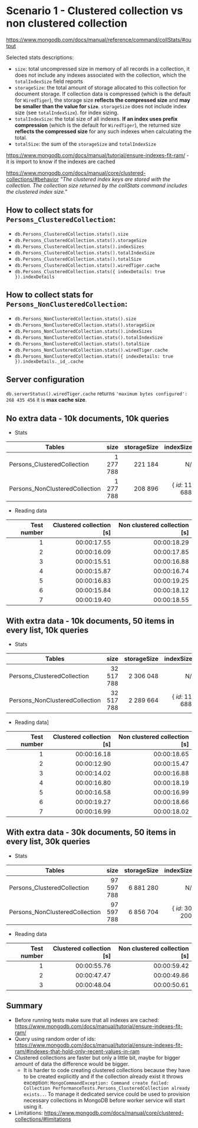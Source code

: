 # Scenario 1 - Clustered collection vs non clustered collection

https://www.mongodb.com/docs/manual/reference/command/collStats/#output

Selected stats descriptions:

* `size`: total uncompressed size in memory of all records in a collection, it does not include any indexes associated with the collection, which the 
`totalIndexSize` field reports
* `storageSize`: the total amount of storage allocated to this collection for document storage. If collection data is compressed (which is the default for `WiredTiger`), the storage size **reflects the compressed size** and **may be smaller than the value for `size`**. `storageSize`
 does not include index size (see `totalIndexSize`).
 for index sizing.
* `totalIndexSize`: the total size of all indexes. **If an index uses prefix compression** (which is the default for `WiredTiger`), the returned size **reflects the compressed size** for any such indexes when calculating the total.
* `totalSize`: the sum of the `storageSize` and `totalIndexSize`


https://www.mongodb.com/docs/manual/tutorial/ensure-indexes-fit-ram/ - it is import to know if the indexes are cached

https://www.mongodb.com/docs/manual/core/clustered-collections/#behavior
*"The clustered index keys are stored with the collection. The collection size returned by the collStats command includes the clustered index size."*

## How to collect stats for `Persons_ClusteredCollection`:

* `db.Persons_ClusteredCollection.stats().size`
* `db.Persons_ClusteredCollection.stats().storageSize`
* `db.Persons_ClusteredCollection.stats().indexSizes`
* `db.Persons_ClusteredCollection.stats().totalIndexSize`
* `db.Persons_ClusteredCollection.stats().totalSize`
* `db.Persons_ClusteredCollection.stats().wiredTiger.cache`
* `db.Persons_ClusteredCollection.stats({ indexDetails: true }).indexDetails`

## How to collect stats for `Persons_NonClusteredCollection`:

* `db.Persons_NonClusteredCollection.stats().size`
* `db.Persons_NonClusteredCollection.stats().storageSize`
* `db.Persons_NonClusteredCollection.stats().indexSizes`
* `db.Persons_NonClusteredCollection.stats().totalIndexSize`
* `db.Persons_NonClusteredCollection.stats().totalSize`
* `db.Persons_NonClusteredCollection.stats().wiredTiger.cache`
* `db.Persons_NonClusteredCollection.stats({ indexDetails: true }).indexDetails._id_.cache`

## Server configuration

`db.serverStatus().wiredTiger.cache` returns `'maximum bytes configured': 268 435 456` it is **max cache size**.

## No extra data - 10k documents, 10k queries

* Stats

| Tables                          |      size      |  storageSize | indexSizes        |totalIndexSize | totalSize | wiredTiger.cache                           | indexDetails._id_.cache                     |
|---------------------------------|---------------:|-------------:|------------------:|--------------:|-----------|-------------------------------------------:|--------------------------------------------:|
| Persons_ClusteredCollection     |  1 277 788     | 221 184      |           N/A     |             0 | 221 184   |'bytes currently in the cache': 2 503 302   |  N/A                                        |       
| Persons_NonClusteredCollection  |  1 277 788     | 208 896      | { _id_: 114 688 } |  114 688      | 323 584   |'bytes currently in the cache': 2 384 911   | 'bytes currently in the cache': 1 131 452   |


* Reading data

|Test number|Clustered collection [s]|Non clustered collection [s]|
|----------:|-----------------------:|---------------------------:|
|1          |00:00:17.55             |00:00:18.29                 |
|2          |00:00:16.09             |00:00:17.85                 |
|3          |00:00:15.51             |00:00:16.88                 |
|4          |00:00:15.87             |00:00:16.74                 |
|5          |00:00:16.83             |00:00:19.25                 |
|6          |00:00:15.84             |00:00:18.12                 |
|7          |00:00:19.40             |00:00:18.55                 |


## With extra data - 10k documents, 50 items in every list, 10k queries

* Stats

| Tables                          |      size      |  storageSize | indexSizes        |totalIndexSize | totalSize   | wiredTiger.cache                            | indexDetails._id_.cache                     |
|---------------------------------|---------------:|-------------:|------------------:|--------------:|-------------|--------------------------------------------:|--------------------------------------------:|
| Persons_ClusteredCollection     | 32 517 788     | 2 306 048    |           N/A     |             0 | 2 306 048   |'bytes currently in the cache': 35 454 915   |  N/A                                        |       
| Persons_NonClusteredCollection  | 32 517 788     | 2 289 664    | { _id_: 114 688 } |  114 688      | 2 404 352   |'bytes currently in the cache': 35 430 435   | 'bytes currently in the cache': 270 598     |


* Reading data]

|Test number|Clustered collection [s]|Non clustered collection [s]|
|----------:|-----------------------:|---------------------------:|
|1          |00:00:16.18             |00:00:18.65                 |
|2          |00:00:12.90             |00:00:15.47                 |
|3          |00:00:14.02             |00:00:16.88                 |
|4          |00:00:16.80             |00:00:18.19                 |
|5          |00:00:16.58             |00:00:16.99                 |
|6          |00:00:19.27             |00:00:18.66                 |
|7          |00:00:16.99             |00:00:18.02                 |


## With extra data - 30k documents, 50 items in every list, 30k queries

* Stats

| Tables                          |      size      |  storageSize | indexSizes        |totalIndexSize | totalSize   | wiredTiger.cache                            | indexDetails._id_.cache                     |
|---------------------------------|---------------:|-------------:|------------------:|--------------:|-------------|--------------------------------------------:|--------------------------------------------:|
| Persons_ClusteredCollection     | 97 597 788     | 6 881 280    |           N/A     |             0 | 6 881 280   |'bytes currently in the cache': 106 410 861  |  N/A                                        |       
| Persons_NonClusteredCollection  | 97 597 788     | 6 856 704    | { _id_: 307 200 } |  307 200      | 71 63 904   |'bytes currently in the cache': 106 067 989  | 'bytes currently in the cache': 826 251     |


* Reading data

|Test number|Clustered collection [s]|Non clustered collection [s]|
|----------:|-----------------------:|---------------------------:|
|1          |00:00:55.76             |00:00:59.42                 |
|2          |00:00:47.47             |00:00:49.86                 |
|3          |00:00:48.04             |00:00:50.61                 |

## Summary

* Before running tests make sure that all indexes are cached: https://www.mongodb.com/docs/manual/tutorial/ensure-indexes-fit-ram/
* Query using random order of ids: https://www.mongodb.com/docs/manual/tutorial/ensure-indexes-fit-ram/#indexes-that-hold-only-recent-values-in-ram
* Clustered collections are faster but only a little bit, maybe for bigger amount of data the difference would be bigger.
  * It is harder to code creating clustered collections because they have to be created explicitly and if the collection already exist it throws exception: `MongoCommandException: Command create failed: Collection PerformanceTests.Persons_ClusteredCollection already exists..`. To manage it dedicated service could be used to provision necessary collections in MongoDB before worker service will start using it.
* Limitations: https://www.mongodb.com/docs/manual/core/clustered-collections/#limitations